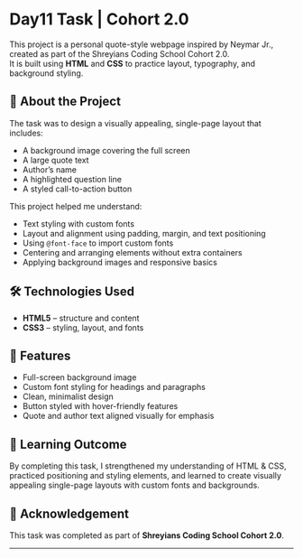# Day11 Task | Cohort 2.0

This project is a personal quote-style webpage inspired by Neymar Jr., created as part of the Shreyians Coding School Cohort 2.0.  
It is built using **HTML** and **CSS** to practice layout, typography, and background styling.

## 📌 About the Project

The task was to design a visually appealing, single-page layout that includes:

- A background image covering the full screen  
- A large quote text  
- Author’s name  
- A highlighted question line  
- A styled call-to-action button  

This project helped me understand:

- Text styling with custom fonts  
- Layout and alignment using padding, margin, and text positioning  
- Using `@font-face` to import custom fonts  
- Centering and arranging elements without extra containers  
- Applying background images and responsive basics  

## 🛠️ Technologies Used

- **HTML5** – structure and content  
- **CSS3** – styling, layout, and fonts  

## 🚀 Features

- Full-screen background image  
- Custom font styling for headings and paragraphs  
- Clean, minimalist design  
- Button styled with hover-friendly features  
- Quote and author text aligned visually for emphasis  

## 📖 Learning Outcome

By completing this task, I strengthened my understanding of HTML & CSS, practiced positioning and styling elements, and learned to create visually appealing single-page layouts with custom fonts and backgrounds.

## 🙌 Acknowledgement

This task was completed as part of **Shreyians Coding School Cohort 2.0**.

---